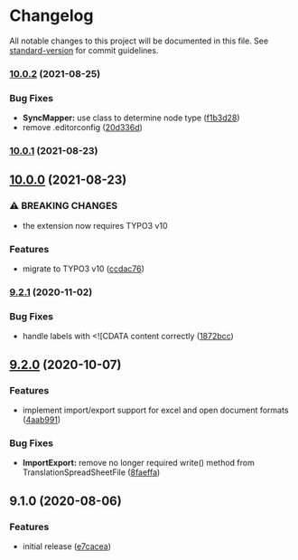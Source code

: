 # Changelog

All notable changes to this project will be documented in this file. See [standard-version](https://github.com/conventional-changelog/standard-version) for commit guidelines.

### [10.0.2](https://github.com/labor-digital/typo3-translation-utils/compare/v10.0.1...v10.0.2) (2021-08-25)


### Bug Fixes

* **SyncMapper:** use class to determine node type ([f1b3d28](https://github.com/labor-digital/typo3-translation-utils/commit/f1b3d28c5dac3a5a8dac63a577ebc12935c9243f))
* remove .editorconfig ([20d336d](https://github.com/labor-digital/typo3-translation-utils/commit/20d336d2b6882e2227e862e184b0728b1f311a28))

### [10.0.1](https://github.com/labor-digital/typo3-translation-utils/compare/v10.0.0...v10.0.1) (2021-08-23)

## [10.0.0](https://github.com/labor-digital/typo3-translation-utils/compare/v9.2.1...v10.0.0) (2021-08-23)

### ⚠ BREAKING CHANGES

* the extension now requires TYPO3 v10

### Features

* migrate to TYPO3 v10 ([ccdac76](https://github.com/labor-digital/typo3-translation-utils/commit/ccdac7625cc7b32b030ba856fca8e516cb2fdc7b))

### [9.2.1](https://github.com/labor-digital/typo3-translation-utils/compare/v9.2.0...v9.2.1) (2020-11-02)

### Bug Fixes

* handle labels with <![CDATA content
  correctly ([1872bcc](https://github.com/labor-digital/typo3-translation-utils/commit/1872bcc8d2d782215e04b7055a530a763fa8ad6e))

## [9.2.0](https://github.com/labor-digital/typo3-translation-utils/compare/v9.1.0...v9.2.0) (2020-10-07)

### Features

* implement import/export support for excel and open document
  formats ([4aab991](https://github.com/labor-digital/typo3-translation-utils/commit/4aab99180908cc23d5abdf6bf78b2876de39a922))

### Bug Fixes

* **ImportExport:** remove no longer required write() method from
  TranslationSpreadSheetFile ([8faeffa](https://github.com/labor-digital/typo3-translation-utils/commit/8faeffaa069beba0bbb23cb11625c434d4956e13))

## 9.1.0 (2020-08-06)

### Features

* initial release ([e7cacea](https://github.com/labor-digital/typo3-translation-utils/commit/e7cacea5e58355964efdaa7840fe4b76b38b72cf))
